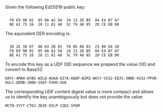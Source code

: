 
Given the following Ed25519 public key:

~~~~

  F0 E9 9B 02  85 8A A2 5A  24 13 2D B5  A4 E4 B7 A7
  BE A1 75 16  28 11 81 48  5C 79 48 85  2D CE EB D0
~~~~

The equivalent DER encoding is:

~~~~

  30 2E 30 07  06 03 2B 65  70 05 00 03  23 00 04 20
  F0 E9 9B 02  85 8A A2 5A  24 13 2D B5  A4 E4 B7 A7
  BE A1 75 16  28 11 81 48  5C 79 48 85  2D CE EB D0
~~~~

To encode this key as a UDF OID sequence we prepend the value OID
and convert to Base32:

~~~~
OAYC-4MAH-AYBS-WZLQ-AUAA-GIYA-AQQP-B2M3-AKCY-VIS2-EQJS-3NNE-4S32-PPVB-OULC-QEMB-JBOH-SSEF-FXHO-XUA
~~~~

The corresponding UDF content digest value is more compact and allows us to identify the 
key unambiguously but does not provide the value:

~~~~
MCTN-3YYT-CTOJ-Z6IE-EVLP-IZD2-SF6M
~~~~
